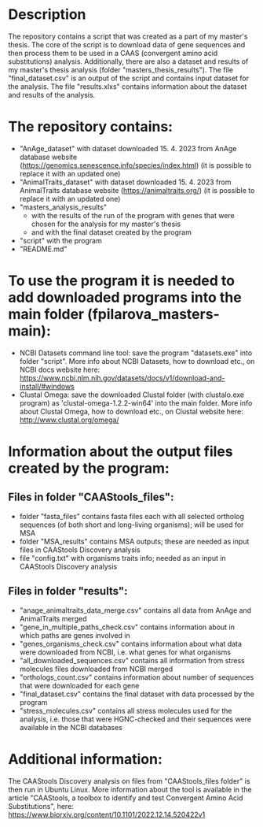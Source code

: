 # Description
The repository contains a script that was created as a part of my master's thesis. The core of the script is to download data of gene sequences and then process them to be used in a CAAS (convergent amino acid substitutions) analysis. Additionally, there are also a dataset and results of my master's thesis analysis (folder "masters_thesis_results"). The file "final_dataset.csv" is an output of the script and contains input dataset for the analysis. The file "results.xlxs" contains information about the dataset and results of the analysis.


# The repository contains: 
- "AnAge_dataset" with dataset downloaded 15. 4. 2023 from AnAge database website (https://genomics.senescence.info/species/index.html) (it is possible to replace it with an updated one)
- "AnimalTraits_dataset" with dataset downloaded 15. 4. 2023 from AnimalTraits database website (https://animaltraits.org/) (it is possible to replace it with an updated one)
- "masters_analysis_results" 
  - with the results of the run of the program with genes that were chosen for the analysis for my master's thesis 
  - and with the final dataset created by the program
- "script" with the program
- "README.md"


# To use the program it is needed to add downloaded programs into the main folder (fpilarova_masters-main):
- NCBI Datasets command line tool: save the program "datasets.exe" into folder "script". More info about NCBI Datasets, how to download etc., on NCBI docs website here: https://www.ncbi.nlm.nih.gov/datasets/docs/v1/download-and-install/#windows
- Clustal Omega: save the downloaded Clustal folder (with clustalo.exe program) as 'clustal-omega-1.2.2-win64' into the main folder. More info about Clustal Omega, how to download etc., on Clustal website here: http://www.clustal.org/omega/



# Information about the output files created by the program:

## Files in folder "CAAStools_files":
- folder "fasta_files" contains fasta files each with all selected ortholog sequences (of both short and long-living organisms); will be used for MSA 
- folder "MSA_results" contains MSA outputs; these are needed as input files in CAAStools Discovery analysis
- file "config.txt" with organisms traits info; needed as an input in CAAStools Discovery analysis

## Files in folder "results": 
- "anage_animaltraits_data_merge.csv" contains all data from AnAge and AnimalTraits merged
- "gene_in_multiple_paths_check.csv" contains information about in which paths are genes involved in
- "genes_organisms_check.csv" contains information about what data were downloaded from NCBI, i.e. what genes for what organisms
- "all_downloaded_sequences.csv" contains all information from stress molecules files downloaded from NCBI merged 
- "orthologs_count.csv" contains information about number of sequences that were downloaded for each gene
- "final_dataset.csv" contains the final dataset with data processed by the program
- "stress_molecules.csv" contains all stress molecules used for the analysis, i.e. those that were HGNC-checked and their sequences were available in the NCBI databases

# Additional information: 
The CAAStools Discovery analysis on files from "CAAStools_files folder" is then run in Ubuntu Linux.
More information about the tool is available in the article "CAAStools, a toolbox to identify and test Convergent Amino Acid Substitutions", here: https://www.biorxiv.org/content/10.1101/2022.12.14.520422v1 
